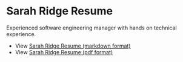 # Sarah Ridge Resume
Experienced software engineering manager with hands on technical experience.
- View [Sarah Ridge Resume (markdown format)](RESUME.md)
- View [Sarah Ridge Resume (pdf format)](RESUME.pdf)
